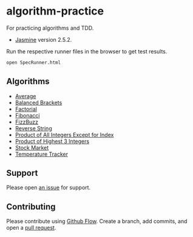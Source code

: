 # algorithm-practice

For practicing algorithms and TDD.

- [Jasmine](https://jasmine.github.io/2.4/introduction.html) version 2.5.2.

Run the respective runner files in the browser to get test results.

```bash
open SpecRunner.html
```

## Algorithms

* [Average](src/js/average.js)
* [Balanced Brackets](src/js/BalancedBrackets.js)
* [Factorial](src/js/factorial.js)
* [Fibonacci](src/js/fibonacci.js)
* [FizzBuzz](src/js/fizzbuzz.js)
* [Reverse String](src/js/reverseString.js)
* [Product of All Integers Except for Index](src/js/ProductOfInts.js)
* [Product of Highest 3 Integers](src/js/Product3Ints.js)
* [Stock Market](src/js/stockMarket.js)
* [Temperature Tracker](src/js/TempTracker.js)


## Support

Please open [an issue](https://github.com/ThuyNT13/algorithm-practice/issues) for support.

## Contributing

Please contribute using [Github Flow](https://guides.github.com/introduction/flow/). Create a branch, add commits, and open a [pull request](https://github.com/ThuyNT13/algorithm-practice/pulls).
